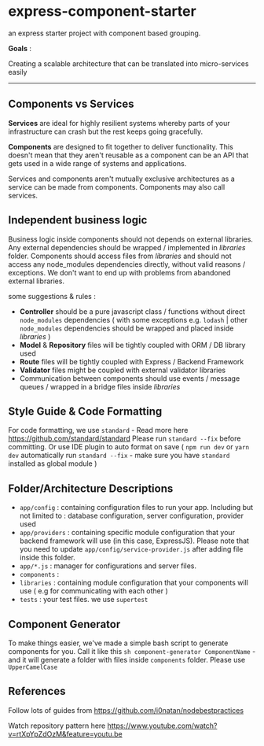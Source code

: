 # express-component-starter
an express starter project with component based grouping.

**Goals** : 

Creating a scalable architecture that can be translated into micro-services easily

---

## Components vs Services

**Services** are ideal for highly resilient systems whereby parts of your infrastructure can crash but the rest keeps going gracefully.

**Components** are designed to fit together to deliver functionality. This doesn't mean that they aren't reusable as a component can be an API that gets used in a wide range of systems and applications.

Services and components aren't mutually exclusive architectures as a service can be made from components. Components may also call services.

## Independent business logic

Business logic inside components should not depends on external libraries. Any external dependencies should be wrapped / implemented in *libraries* folder. Components should access files from *libraries* and should not access any node_modules dependencies directly, without valid reasons / exceptions. We don't want to end up with problems from abandoned external libraries.

some suggestions & rules :
- **Controller** should be a pure javascript class / functions without direct `node_modules` dependencies ( with some exceptions e.g. `lodash` | other `node_modules` dependencies should be wrapped and placed inside *libraries*
)
- **Model** & **Repository** files will be tightly coupled with ORM / DB library used
- **Route** files will be tightly coupled with Express / Backend Framework
- **Validator** files might be coupled with external validator libraries
- Communication between components should use events / message queues / wrapped in a bridge files inside *libraries*


## Style Guide & Code Formatting

For code formatting, we use `standard` - Read more here https://github.com/standard/standard 
Please run `standard --fix` before committing. Or use IDE plugin to auto format on save ( `npm run dev` or `yarn dev` automatically run `standard --fix` - make sure you have `standard` installed as global module )

## Folder/Architecture Descriptions

- `app/config` : containing configuration files to run your app. Including but not limited to : database configuration, server configuration, provider used
- `app/providers` : containing specific module configuration that your backend framework will use (in this case, ExpressJS). Please note that you need to update `app/config/service-provider.js` after adding file inside this folder.
- `app/*.js` : manager for configurations and server files.
- `components` : 
- `libraries` : containing module configuration that your components will use ( e.g for communicating with each other )
- `tests` : your test files. we use `supertest`

## Component Generator

To make things easier, we've made a simple bash script to generate components for you. Call it like this `sh component-generator ComponentName` - and it will generate a folder with files inside `components` folder. Please use `UpperCamelCase`

## References

Follow lots of guides from https://github.com/i0natan/nodebestpractices

Watch repository pattern here https://www.youtube.com/watch?v=rtXpYpZdOzM&feature=youtu.be